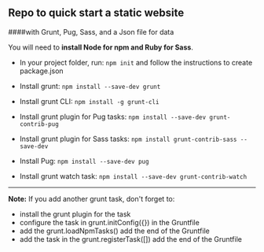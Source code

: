 ## Repo to quick start a static website
####with Grunt, Pug, Sass, and a Json file for data

You will need to **install Node for npm and Ruby for Sass**.

- In your project folder, run:
`npm init`
and follow the instructions to create package.json

- Install grunt:
`npm install --save-dev grunt`

- Install grunt CLI:
`npm install -g grunt-cli`

- Install grunt plugin for Pug tasks:
`npm install --save-dev grunt-contrib-pug`

- Install grunt plugin for Sass tasks:
`npm install grunt-contrib-sass --save-dev`

- Install Pug:
`npm install --save-dev pug`

- Install grunt watch task:
`npm install --save-dev grunt-contrib-watch`


---
**Note:** If you add another grunt task, don't forget to:
- install the grunt plugin for the task
- configure the task in grunt.initConfig({}) in the Gruntfile
- add the grunt.loadNpmTasks() add the end of the Gruntfile
- add the task in the grunt.registerTask([]) add the end of the Gruntfile

